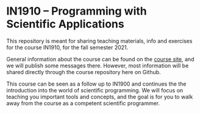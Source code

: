 # IN1910 – Programming with Scientific Applications

This repository is meant for sharing teaching materials, info and exercises for the course IN1910, for the fall semester 2021.

General information about the course can be found on the [course site](https://www.uio.no/studier/emner/matnat/ifi/IN1910/h21/index.html), and we will publish some messages there. However, most information will be shared directly through the course repository here on Github.


This course can be seen as a follow up to IN1900 and continues the the introduction into the world of scientific programming. We will focus on teaching you important tools and concepts, and the goal is for you to walk away from the course as a competent scientific programmer.








